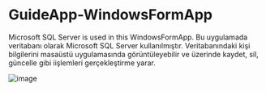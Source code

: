 # GuideApp-WindowsFormApp
Microsoft SQL Server is used in this WindowsFormApp.
Bu uygulamada veritabanı olarak Microsoft SQL Server kullanılmıştır. Veritabanındaki kişi bilgilerini masaüstü uygulamasında görüntüleyebilir ve üzerinde kaydet, sil, güncelle gibi iişlemleri gerçekleştirme yarar.

![image](https://user-images.githubusercontent.com/74063743/153601102-e4c49ba4-4733-4eea-90ac-f736ae07afbe.png)

